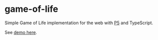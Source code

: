 # game-of-life

Simple Game of Life implementation for the web with [P5](https://p5js.org/) and TypeScript.

See [demo here](https://www.kleemans.ch/game-of-life).

